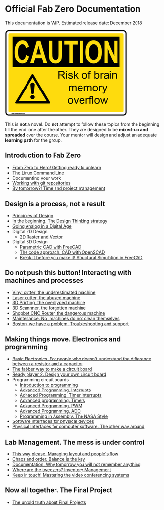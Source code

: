 # Official Fab Zero Documentation

This documentation is WIP. Estimated release date: December 2018

![](img/sign.png)

This is **not** a novel. Do **not** attempt to follow these topics from the beginning till the end, one after the other. They are designed to be **mixed-up and spreaded** over the course. Your mentor will design and adjust an adequate **learning path** for the group.

## Introduction to Fab Zero
* [From Zero to Hero! Getting ready to unlearn](basic/intro.md)
* [The Linux Command Line](basic/commandline.md)
* [Documenting your work](basic/doc.md)
* [Working with git repositories](basic/git.md)
* [By tomorrow?! Time and project management](basic/projectmanagement.md)

## Design is a process, not a result
* [Principles of Design](design/designprinciples.md)
* [In the beginning. The Design Thinking strategy](design/designthinking.md)
* [Going Analog in a Digital Age](design/analog.md)
* Digital 2D Design
	* [2D Raster and Vector](design/cad2d.md)
* Digital 3D Design
	* [Parametric CAD with FreeCAD](design/freecad.md)
	* [The code approach. CAD with OpenSCAD](design/openscad.md)
	* [Break it before you make it! Structural Simulation in FreeCAD](design/simulation.md)

## Do not push this button! Interacting with machines and processes
* [Vinyl cutter, the underestimated machine](machines/vinyl.md)
* [Laser cutter, the abused machine](machines/laser.md)
* [3D Printing, the overhyped machine](machines/3dprint.md)
* [3D Scannner, the forgotten machine](machines/3dscan.md)
* [Shopbot CNC Router, the dangerous machine](machines/shopbotcnc.md)
* [Maintenance. No, machines do not clean themselves](machines/maintenance.md)
* [Boston, we have a problem. Troubleshooting and support](machines/troubleshooting.md)

## Making things move. Electronics and programming
* [Basic Electronics. For people who doesn't understand the difference between a resistor and a capacitor](w4/electronics101.md)
* [The fabber way to make a circuit board](electronics/production.md)
* [Ready player 2. Design your own circuit board](electronics/circuitdesign.md)
* Programming circuit boards
	* [Introduction to programming](electronics/code101.md)
	* [Advanced Programming. Interrupts](electronics/interrupts.md)
	* [Adnaced Programming. Timer Interrupts](electronics/timerinterrupt.md)
	* [Advanced programming. Timers](electronics/timercounter.md)
	* [Advanced Programming. PWM](electronics/pwm.md)
	* [Advanced Programming. ADC](electronics/adc.md)
	* [Programming in Assembly. The NASA Style](electronics/assembly.md)
* [Software interfaces for physical devices](electronics/softinterface.md)
* [Physical Interfaces for computer software. The other way around](electronics/hardinterface.md)

## Lab Management. The mess is under control
* [This way please. Managing layout and people's flow](lab/layout.md)
* [Chaos and order. Balance is the key](lab/chaos.md)
* [Documentation. Why tomorrow you will not remember anything](lab/doc.md)
* [Where are the tweezers? Inventory Management](lab/assets.md)
* [Keep in touch! Mastering the video conferencing systems](lab/video.md)

## Now all together. The Final Project
* [The untold truth about Final Projects](final/finalproject.md)
